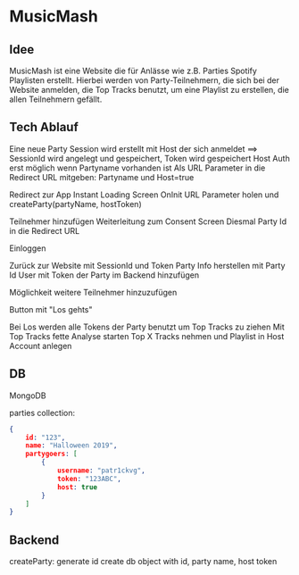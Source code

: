 # MusicMash

## Idee

MusicMash ist eine Website die für Anlässe wie z.B. Parties Spotify Playlisten erstellt.
Hierbei werden von Party-Teilnehmern, die sich bei der Website anmelden, die Top Tracks
benutzt, um eine Playlist zu erstellen, die allen Teilnehmern gefällt.

## Tech Ablauf

Eine neue Party Session wird erstellt mit Host der sich anmeldet ==> SessionId wird angelegt und gespeichert, Token wird gespeichert
Host Auth erst möglich wenn Partyname vorhanden ist
Als URL Parameter in die Redirect URL mitgeben: Partyname und Host=true

Redirect zur App
Instant Loading Screen
OnInit URL Parameter holen und createParty(partyName, hostToken)

Teilnehmer hinzufügen
Weiterleitung zum Consent Screen
Diesmal Party Id in die Redirect URL

Einloggen

Zurück zur Website mit SessionId und Token
Party Info herstellen mit Party Id
User mit Token der Party im Backend hinzufügen

Möglichkeit weitere Teilnehmer hinzuzufügen

Button mit "Los gehts"

Bei Los werden alle Tokens der Party benutzt um Top Tracks zu ziehen
Mit Top Tracks fette Analyse starten
Top X Tracks nehmen und Playlist in Host Account anlegen

## DB

MongoDB

parties collection:
````json
{
    id: "123",
    name: "Halloween 2019",
    partygoers: [
        {
            username: "patr1ckvg",
            token: "123ABC",
            host: true
        }
    ]
}
````

## Backend

createParty:
generate id
create db object with id, party name, host token